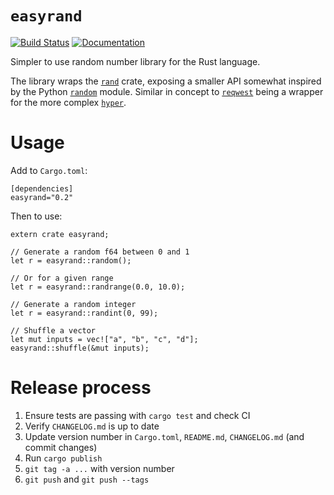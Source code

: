 # `easyrand`

[![Build Status](https://travis-ci.org/dbr/easyrand-rs.svg?branch=master)](https://travis-ci.org/dbr/easyrand-rs) [![Documentation](https://docs.rs/easyrand/badge.svg)](https://docs.rs/easyrand)

Simpler to use random number library for the Rust language.

The library wraps the [`rand`][rand] crate, exposing a smaller API somewhat inspired by the Python [`random`][random] module. Similar in concept to [`reqwest`][reqwest] being a wrapper for the more complex [`hyper`][hyper].

[rand]: https://crates.io/crates/rand
[reqwest]: https://crates.io/crates/reqwest
[hyper]: https://crates.io/crates/hyper
[random]: https://docs.python.org/3/library/random.html

# Usage

Add to `Cargo.toml`:

    [dependencies]
    easyrand="0.2"

Then to use:

    extern crate easyrand;

    // Generate a random f64 between 0 and 1
    let r = easyrand::random();

    // Or for a given range
    let r = easyrand::randrange(0.0, 10.0);

    // Generate a random integer
    let r = easyrand::randint(0, 99);

    // Shuffle a vector
    let mut inputs = vec!["a", "b", "c", "d"];
    easyrand::shuffle(&mut inputs);


# Release process

1. Ensure tests are passing with `cargo test` and check CI
2. Verify `CHANGELOG.md` is up to date
3. Update version number in `Cargo.toml`, `README.md`, `CHANGELOG.md` (and commit changes)
4. Run `cargo publish`
5. `git tag -a ...` with version number
6. `git push` and `git push --tags`
